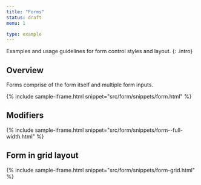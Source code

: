 ```yaml
---
title: "Forms"
status: draft
menu: 1

type: example
---
```


Examples and usage guidelines for form control styles and layout.
{: .intro}

## Overview
Forms comprise of the form itself and multiple form inputs.

{% include sample-iframe.html snippet="src/form/snippets/form.html" %}

## Modifiers
{% include sample-iframe.html snippet="src/form/snippets/form--full-width.html" %}

## Form in grid layout

{% include sample-iframe.html snippet="src/form/snippets/form-grid.html" %}